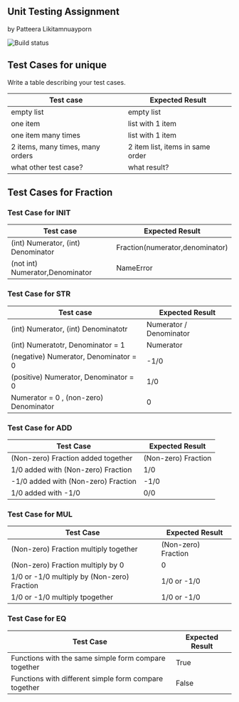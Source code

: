 ## Unit Testing Assignment

by Patteera Likitamnuayporn

![Build status](https://travis-ci.org/mmookptr/unittesting-mmookptr.svg?branch=master)


## Test Cases for unique

Write a table describing your test cases.

| Test case              |  Expected Result    |
|------------------------|---------------------|
| empty list             |  empty list         |
| one item               |  list with 1 item   |
| one item many times    |  list with 1 item   |
| 2 items, many times, many orders | 2 item list, items in same order  |
| what other test case?  |  what result?       |


## Test Cases for Fraction

### Test Case for INIT

| Test case              |  Expected Result    |
|------------------------|---------------------|
| (int) Numerator, (int) Denominator  |  Fraction(numerator,denominator)  |
| (not int) Numerator,Denominator |  NameError   |

### Test Case for STR

| Test case              |  Expected Result    |
|------------------------|---------------------|
| (int) Numerator, (int) Denominatotr | Numerator / Denominator  |
| (int) Numeratotr, Denominator = 1 |  Numerator   |
| (negative) Numerator, Denominator = 0 | -1/0 |
| (positive) Numerator, Denominator = 0 | 1/0 |
| Numerator = 0 , (non-zero) Denominator | 0 |

### Test Case for ADD

| Test Case              |  Expected Result    |
|------------------------|---------------------|
| (Non-zero) Fraction added together | (Non-zero) Fraction |
| 1/0 added with (Non-zero) Fraction | 1/0 |
| -1/0 added with (Non-zero) Fraction | -1/0 |
| 1/0 added with -1/0 | 0/0 |

### Test Case for MUL 

| Test Case              |  Expected Result    |
|------------------------|---------------------|
| (Non-zero) Fraction multiply together | (Non-zero) Fraction |
| (Non-zero) Fraction multiply by 0 | 0 | 
| 1/0 or -1/0 multiply by (Non-zero) Fraction | 1/0 or -1/0 |
| 1/0 or -1/0 multiply tpogether | 1/0 or -1/0 |

### Test Case for EQ 

| Test Case              |  Expected Result    |
|------------------------|---------------------|
| Functions with the same simple form compare together | True |
| Functions with different simple form compare together | False |





